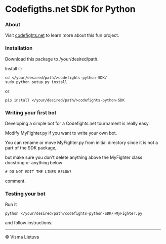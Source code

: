 # Codefigths.net SDK for Python

### About
Visit [codefights.net](http://www.codefights.net/) to learn more about this fun project.

### Installation
Download this package to /your/desired/path.

Install it:
```
cd </your/desired/path/>codefights-python-SDK/
sudo python setup.py install
```
or
```
pip install </your/desired/path/>codefights-python-SDK
```

### Writing your first bot
Developing a simple bot for a Codefights.net tournament is really easy.

Modify MyFighter.py if you want to write your own bot.

You can rename or move MyFighter.py from initial directory since it is not a part of the SDK package,

but make sure you don't delete anything above the MyFighter class docstring or anything below
```
# DO NOT EDIT THE LINES BELOW!
```
comment.


### Testing your bot
Run it
```
python </your/desired/path/codefights-python-SDK/>MyFighter.py
```
and follow instructions.

---
©  Visma Lietuva
